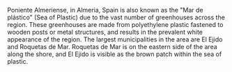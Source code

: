 Poniente Almeriense, in Almeria, Spain is also known as the "Mar de plástico" (Sea of Plastic) due to the vast number of greenhouses across the region. These greenhouses are made from polyethylene plastic fastened to wooden posts or metal structures, and results in the prevalent white appearance of the region. The largest municipalities in the area are El Ejido and Roquetas de Mar. Roquetas de Mar is on the eastern side of the area along the shore, and El Ejido is visible as the brown patch within the sea of plastic.